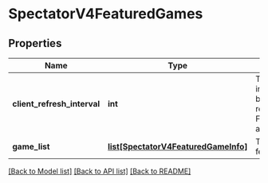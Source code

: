 # SpectatorV4FeaturedGames

## Properties
Name | Type | Description | Notes
------------ | ------------- | ------------- | -------------
**client_refresh_interval** | **int** | The suggested interval to wait before requesting FeaturedGames again | [optional] 
**game_list** | [**list[SpectatorV4FeaturedGameInfo]**](SpectatorV4FeaturedGameInfo.md) | The list of featured games | [optional] 

[[Back to Model list]](../README.md#documentation-for-models) [[Back to API list]](../README.md#documentation-for-api-endpoints) [[Back to README]](../README.md)


